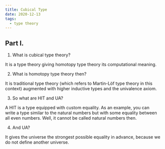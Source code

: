 ```yaml
---
title: Cubical Type
date: 2020-12-13
tags:
  - type theory
---
```


## Part I.

1. What is cubical type theory?

It is a type theory giving homotopy type theory its computational meaning.

2. What is homotopy type theory then?

It is traditional type theory (which refers to Martin-Löf type theory in this context) augmented with higher inductive types and the univalence axiom.

3. So what are HIT and UA?

A HIT is a type equipped with custom equality. As an example, you can write a type similar to the natural numbers but with some equality between all even numbers. Well, it cannot be called natural numbers then.

4. And UA?

It gives the universe the strongest possible equality in advance, because we do not define another universe.

